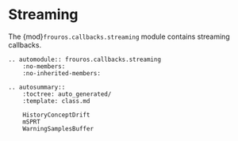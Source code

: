 # Streaming

The {mod}`frouros.callbacks.streaming` module contains streaming callbacks.


```{eval-rst}
.. automodule:: frouros.callbacks.streaming
    :no-members:
    :no-inherited-members:
```

```{eval-rst}
.. autosummary::
    :toctree: auto_generated/
    :template: class.md

    HistoryConceptDrift
    mSPRT
    WarningSamplesBuffer
```